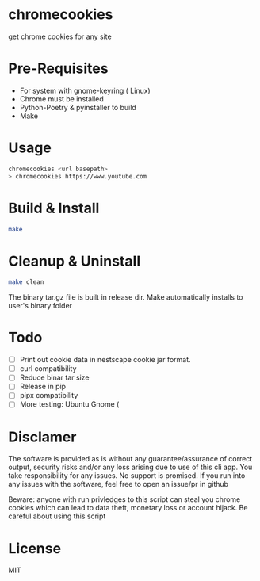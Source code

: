 # chromecookies
get chrome cookies for any site 

# Pre-Requisites
- For system with gnome-keyring ( Linux)
- Chrome must be installed
- Python-Poetry & pyinstaller to build
- Make 


# Usage
```bash
chromecookies <url basepath>
> chromecookies https://www.youtube.com
```

# Build & Install
```bash
make
```

# Cleanup & Uninstall
```bash
make clean
```

The binary tar.gz file is built in release dir. Make automatically installs to user's binary folder

# Todo
- [ ] Print out cookie data in nestscape cookie jar format. 
- [ ] curl compatibility
- [ ] Reduce binar tar size
- [ ] Release in pip
- [ ] pipx compatibility
- [ ] More testing: Ubuntu Gnome (

# Disclamer
The software is provided as is without any guarantee/assurance of correct output, security risks and/or
any loss arising due to use of this cli app. You take responsibility for any issues.
No support is promised. If you run into any issues with the software, feel free to open an issue/pr
in github 

Beware: anyone with run privledges to this script can steal you chrome cookies which
can lead to data theft, monetary loss or account hijack. Be careful about using this script

# License
MIT 
